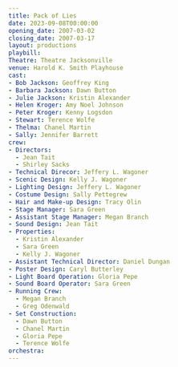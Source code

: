 ```yaml
---
title: Pack of Lies
date: 2023-09-08T00:00:00
opening_date: 2007-03-02
closing_date: 2007-03-17
layout: productions
playbill:
Theatre: Theatre Jacksonville
venue: Harold K. Smith Playhouse
cast:
- Bob Jackson: Geoffrey King
- Barbara Jackson: Dawn Button
- Julie Jackson: Kristin Alexander
- Helen Kroger: Amy Noel Johnson
- Peter Kroger: Kenny Logsdon
- Stewart: Terence Wolfe
- Thelma: Chanel Martin
- Sally: Jennifer Barrett
crew:
- Directors:
  - Jean Tait
  - Shirley Sacks
- Technical Direcor: Jeffery L. Wagoner
- Scenic Design: Kelly J. Wagoner
- Lighting Design: Jeffery L. Wagoner
- Costume Design: Sally Pettegrew
- Hair and Make-up Design: Tracy Olin
- Stage Manager: Sara Green
- Assistant Stage Manager: Megan Branch
- Sound Design: Jean Tait
- Properties:
  - Kristin Alexander
  - Sara Green
  - Kelly J. Wagoner
- Assistant Technical Director: Daniel Dungan
- Poster Design: Caryl Butterley
- Light Board Operation: Gloria Pepe
- Sound Board Operator: Sara Green
- Running Crew:
  - Megan Branch
  - Greg Odenwald
- Set Construction:
  - Dawn Button
  - Chanel Martin
  - Gloria Pepe
  - Terence Wolfe
orchestra:
---
```


